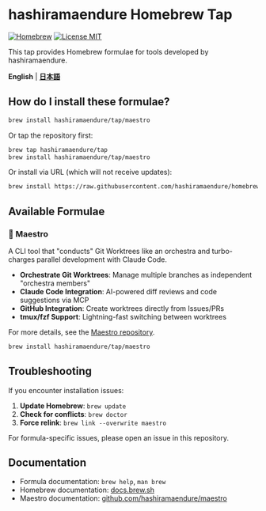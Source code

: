 # hashiramaendure Homebrew Tap

[![Homebrew](https://img.shields.io/badge/Homebrew-Tap-orange?style=flat-square)](https://brew.sh)
[![License MIT](https://img.shields.io/badge/License-MIT-blue?style=flat-square)](https://opensource.org/licenses/MIT)

This tap provides Homebrew formulae for tools developed by hashiramaendure.

**English** | **[日本語](/README.ja.md)**

## How do I install these formulae?

```bash
brew install hashiramaendure/tap/maestro
```

Or tap the repository first:

```bash
brew tap hashiramaendure/tap
brew install hashiramaendure/tap/maestro
```

Or install via URL (which will not receive updates):

```bash
brew install https://raw.githubusercontent.com/hashiramaendure/homebrew-tap/main/Formula/maestro.rb
```

## Available Formulae

### 🎼 Maestro

A CLI tool that "conducts" Git Worktrees like an orchestra and turbo-charges parallel development with Claude Code.

- **Orchestrate Git Worktrees**: Manage multiple branches as independent "orchestra members"
- **Claude Code Integration**: AI-powered diff reviews and code suggestions via MCP
- **GitHub Integration**: Create worktrees directly from Issues/PRs
- **tmux/fzf Support**: Lightning-fast switching between worktrees

For more details, see the [Maestro repository](https://github.com/hashiramaendure/maestro).

```bash
brew install hashiramaendure/tap/maestro
```

## Troubleshooting

If you encounter installation issues:

1. **Update Homebrew**: `brew update`
2. **Check for conflicts**: `brew doctor`
3. **Force relink**: `brew link --overwrite maestro`

For formula-specific issues, please open an issue in this repository.

## Documentation

- Formula documentation: `brew help`, `man brew`
- Homebrew documentation: [docs.brew.sh](https://docs.brew.sh)
- Maestro documentation: [github.com/hashiramaendure/maestro](https://github.com/hashiramaendure/maestro)